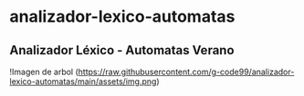 # analizador-lexico-automatas

## Analizador Léxico - Automatas Verano

!Imagen de arbol
(https://raw.githubusercontent.com/g-code99/analizador-lexico-automatas/main/assets/img.png)
